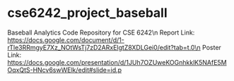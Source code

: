 # cse6242_project_baseball
Baseball Analytics Code Repository for CSE 6242\n
Report Link: https://docs.google.com/document/d/1-rTle3RRmgyE7Xz_NOtWsTj7zD2ARxElgtZ8XDLGei0/edit?tab=t.0\n
Poster Link: https://docs.google.com/presentation/d/1JUh7OZUweKOGnhkklK5NAfE5MOqxQtS-HNcv6swWElk/edit#slide=id.p
